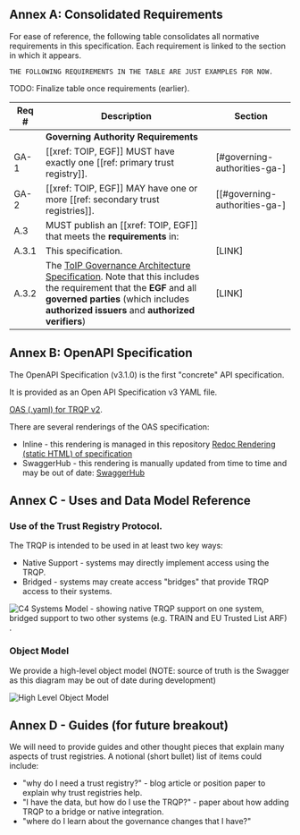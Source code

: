 
[//]: # (Pandoc Formatting Macros)

[//]: # (# This is an annex {#sec:annexA .normative})

[//]: # (With some text)

[//]: # (# This is another annex {#sec:annexB .informative})

[//]: # (With some more text)

##  Annex A: Consolidated Requirements

For ease of reference, the following table consolidates all normative requirements in this specification. Each requirement is linked to the section in which it appears.

`THE FOLLOWING REQUIREMENTS IN THE TABLE ARE JUST EXAMPLES FOR NOW.`

TODO: Finalize table once requirements (earlier).

| Req # | Description | Section |
|---------|--------------|-----------|
| | **Governing Authority Requirements**| |
| GA-1 | [[xref: TOIP, EGF]] MUST have exactly one [[ref: primary trust registry]]. | [#governing-authorities-ga-] |
| GA-2 | [[xref: TOIP, EGF]] MAY have one or more [[ref: secondary trust registries]].| [[#governing-authorities-ga-]|
|A.3|MUST publish an [[xref: TOIP, EGF]] that meets the **requirements** in: 
|A.3.1|    This specification. | [LINK]
|A.3.2| The [ToIP Governance Architecture Specification](https://wiki.trustoverip.org/pages/viewpage.action?pageId=71241). Note that this includes the requirement that the **EGF** and all **governed parties** (which includes **authorized issuers** and **authorized verifiers**) |[LINK]|


## Annex B: OpenAPI Specification

The OpenAPI Specification (v3.1.0) is the first "concrete" API specification. 

It is provided as an Open API Specification v3 YAML file. 

[OAS (.yaml) for TRQP v2](https://github.com/trustoverip/tswg-trust-registry-protocol/blob/main/api/toip-tswg-trustregistryprotocol-v2.yaml). 

There are several renderings of the OAS specification:

* Inline - this rendering is managed in this repository [Redoc Rendering (static HTML) of specification](./api/redoc-static.html)
* SwaggerHub - this rendering is manually updated from time to time and may be out of date: [SwaggerHub](https://app.swaggerhub.com/apis-docs/continuumloop/trust-over_ip_trust_registry_protocol_res_tful_api_v_2/2.0.0) 


## Annex C - Uses and Data Model Reference

### Use of the Trust Registry Protocol.

The TRQP is intended to be used in at least two key ways:

* Native Support - systems may directly implement access using the TRQP.
* Bridged - systems may create access "bridges" that provide TRQP access to their systems.

![C4 Systems Model - showing native TRQP support on one system, bridged support to two other systems (e.g. TRAIN and EU Trusted List ARF)](./images/puml/protocol-bridging.png).


### Object Model

We provide a high-level object model (NOTE: source of truth is the Swagger as this diagram may be out of date during development)

![High Level Object Model](./images/puml/highlevel.png)

## Annex D - Guides (for future breakout)

We will need to provide guides and other thought pieces that explain many aspects of trust registries. A notional (short bullet) list of items could include:
* "why do I need a trust registry?" - blog article or position paper to explain why trust registries help.
* "I have the data, but how do I use the TRQP?" - paper about how adding TRQP to a bridge or native integration.
* "where do I learn about the governance changes that I have?"